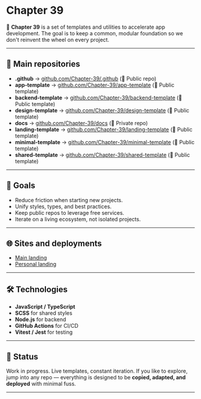 # Chapter 39

🚀 **Chapter 39** is a set of templates and utilities to accelerate app development.
The goal is to keep a common, modular foundation so we don't reinvent the wheel on every project.

---

## 🔹 Main repositories

- **.github** → [github.com/Chapter-39/.github](https://github.com/Chapter-39/.github) (🪿 Public repo)
- **app-template** → [github.com/Chapter-39/app-template](https://github.com/Chapter-39/app-template) (🦆 Public template)
- **backend-template** → [github.com/Chapter-39/backend-template](https://github.com/Chapter-39/backend-template) (🦆 Public template)
- **design-template** → [github.com/Chapter-39/design-template](https://github.com/Chapter-39/design-template) (🦆 Public template)
- **docs** → [github.com/Chapter-39/docs](https://github.com/Chapter-39/docs) (🦉 Private repo)
- **landing-template** → [github.com/Chapter-39/landing-template](https://github.com/Chapter-39/landing-template) (🦆 Public template)
- **minimal-template** → [github.com/Chapter-39/minimal-template](https://github.com/Chapter-39/minimal-template) (🦆 Public template)
- **shared-template** → [github.com/Chapter-39/shared-template](https://github.com/Chapter-39/shared-template) (🦆 Public template)

---

## 🎯 Goals

- Reduce friction when starting new projects.
- Unify styles, types, and best practices.
- Keep public repos to leverage free services.
- Iterate on a living ecosystem, not isolated projects.

---

## 🌐 Sites and deployments

- [Main landing](https://c39.vasa.me)
- [Personal landing](https://vasa.me)

---

## 🛠️ Technologies

- **JavaScript / TypeScript**
- **SCSS** for shared styles
- **Node.js** for backend
- **GitHub Actions** for CI/CD
- **Vitest / Jest** for testing

---

## 📌 Status

Work in progress. Live templates, constant iteration.
If you like to explore, jump into any repo — everything is designed to be **copied, adapted, and deployed** with minimal fuss.

---
